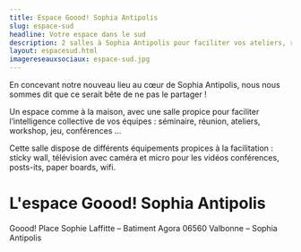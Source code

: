 ```yaml
---
title: Espace Goood! Sophia Antipolis
slug: espace-sud
headline: Votre espace dans le sud
description: 2 salles à Sophia Antipolis pour faciliter vos ateliers, réunions, jeu et conférences
layout: espacesud.html
imagereseauxsociaux: espace-sud.jpg
---
```


En concevant notre nouveau lieu au cœur de Sophia Antipolis, nous nous sommes dit que ce serait bête de ne pas le partager !

Un espace comme à la maison, avec une salle propice pour faciliter l’intelligence collective de vos équipes : séminaire, réunion, ateliers, workshop, jeu, conférences …

Cette salle dispose de différents équipements propices à la facilitation : sticky wall, télévision avec caméra et micro pour les vidéos conférences, posts-its, paper boards, wifi.

# L'espace Goood! Sophia Antipolis #
Goood! Place Sophie Laffitte – Batiment Agora 
06560 Valbonne – Sophia Antipolis